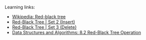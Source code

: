 ﻿Learning links:

-   [Wikipedia: Red-black tree](https://en.wikipedia.org/wiki/Red%E2%80%93black_tree)
-   [Red-Black Tree | Set 2 (Insert)](http://www.geeksforgeeks.org/red-black-tree-set-2-insert/)
-   [Red-Black Tree | Set 3 (Delete)](http://www.geeksforgeeks.org/red-black-tree-set-3-delete-2/)
-   [Data Structures and Algorithms: 8.2 Red-Black Tree Operation](https://www.cs.auckland.ac.nz/~jmor159/PLDS210/red_black_op.html)
